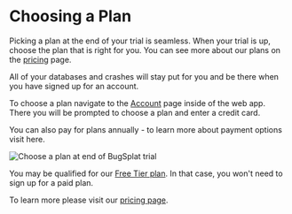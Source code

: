 # Choosing a Plan

Picking a plan at the end of your trial is seamless. When your trial is up, choose the plan that is right for you. You can see more about our plans on the [pricing](https://www.bugsplat.com/pricing) page.

All of your databases and crashes will stay put for you and be there when you have signed up for an account.

To choose a plan navigate to the [Account](https://app.bugsplat.com/v2/account) page inside of the web app. There you will be prompted to choose a plan and enter a credit card.

You can also pay for plans annually - to learn more about payment options visit here. 

![Choose a plan at end of BugSplat trial](https://www.bugsplat.com/assets/img/docs/choose-a-plan.png)

You may be qualified for our [Free Tier plan](https://www.bugsplat.com/docs/payments/free-plan). In that case, you won't need to sign up for a paid plan.

To learn more please visit our [pricing page](https://www.bugsplat.com/pricing).

